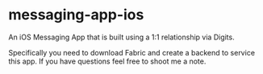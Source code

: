 # messaging-app-ios
An iOS Messaging App that is built using a 1:1 relationship via Digits.

Specifically you need to download Fabric and create a backend to service this app. If you have questions feel free to shoot me a note.
